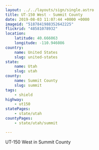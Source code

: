 ```yaml
---
layout: ../../layouts/sign/single.astro
title: UT-150 West - Summit County
date: 2019-08-03 11:07:44 +0000 +0000
imageid: "5187841988352642225"
flickrid: "48581078932"
location:
    latitude: 40.666063
    longitude: -110.946086
country:
    name: United States
    slug: united-states
state:
    name: Utah
    slug: utah
county:
    name: Summit County
    slug: summit
tags:
    - shield
highway:
    - ut150
statePages:
    - state/utah
countyPages:
    - state/utah/summit

---
```

UT-150 West in Summit County